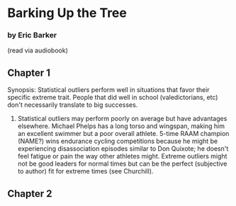 # Barking Up the Tree 
### by Eric Barker

(read via audiobook)

## Chapter 1

Synopsis: Statistical outliers perform well in situations that favor their specific extreme trait. People that did well in school (valedictorians, etc) don't necessarily translate to big successes.

1. Statistical outliers may perform poorly on average but have advantages elsewhere.
   Michael Phelps has a long torso and wingspan, making him an excellent swimmer but a poor overall athlete.
   5-time RAAM champion (NAME?) wins endurance cycling competitions because he might be experiencing disassociation episodes similar to Don Quixote; he doesn't feel fatigue or pain the way other athletes might.
   Extreme outliers might not be good leaders for normal times but can be the perfect (subjective to author) fit for extreme times (see Churchill).

## Chapter 2
